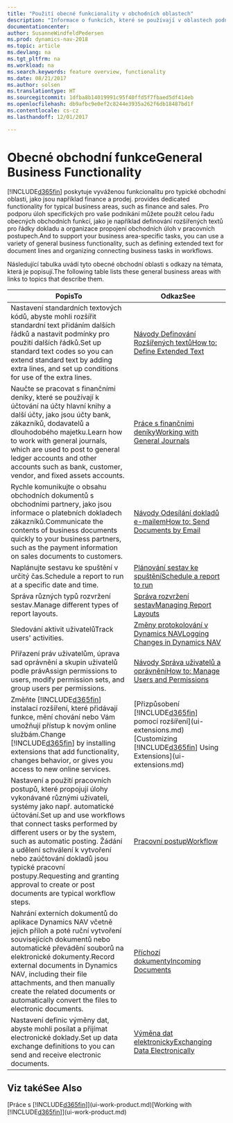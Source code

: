 ```yaml
---
title: "Použití obecné funkcionality v obchodních oblastech"
description: "Informace o funkcích, které se používají v oblastech podnikání v Dynamics NAV."
documentationcenter: 
author: SusanneWindfeldPedersen
ms.prod: dynamics-nav-2018
ms.topic: article
ms.devlang: na
ms.tgt_pltfrm: na
ms.workload: na
ms.search.keywords: feature overview, functionality
ms.date: 08/21/2017
ms.author: solsen
ms.translationtype: HT
ms.sourcegitcommit: 1dfba8b14019991c95f40ffd5f7fbaed5df414eb
ms.openlocfilehash: db9afbc9e0ef2c8244e3935a262f6db18487bd1f
ms.contentlocale: cs-cz
ms.lasthandoff: 12/01/2017

---
```

# <a name="general-business-functionality"></a><span data-ttu-id="86f32-103">Obecné obchodní funkce</span><span class="sxs-lookup"><span data-stu-id="86f32-103">General Business Functionality</span></span>
[!INCLUDE[d365fin](includes/d365fin_md.md)]<span data-ttu-id="86f32-104"> poskytuje vyváženou funkcionalitu pro typické obchodní oblasti, jako jsou například finance a prodej.</span><span class="sxs-lookup"><span data-stu-id="86f32-104"> provides dedicated functionality for typical business areas, such as finance and sales.</span></span> <span data-ttu-id="86f32-105">Pro podporu úloh specifických pro vaše podnikání můžete použít celou řadu obecných obchodních funkcí, jako je například definování rozšířených textů pro řádky dokladu a organizace propojení obchodních úloh v pracovních postupech.</span><span class="sxs-lookup"><span data-stu-id="86f32-105">And to support your business area-specific tasks, you can use a variety of general business functionality, such as defining extended text for document lines and organizing connecting business tasks in workflows.</span></span>

<span data-ttu-id="86f32-106">Následující tabulka uvádí tyto obecné obchodní oblasti s odkazy na témata, která je popisují.</span><span class="sxs-lookup"><span data-stu-id="86f32-106">The following table lists these general business areas with links to topics that describe them.</span></span>

| <span data-ttu-id="86f32-107">Popis</span><span class="sxs-lookup"><span data-stu-id="86f32-107">To</span></span> | <span data-ttu-id="86f32-108">Odkaz</span><span class="sxs-lookup"><span data-stu-id="86f32-108">See</span></span> |
| --- | --- |
| <span data-ttu-id="86f32-109">Nastavení standardních textových kódů, abyste mohli rozšířit standardní text přidáním dalších řádků a nastavit podmínky pro použití dalších řádků.</span><span class="sxs-lookup"><span data-stu-id="86f32-109">Set up standard text codes so you can extend standard text by adding extra lines, and set up conditions for use of the extra lines.</span></span> |[<span data-ttu-id="86f32-110">Návody Definování Rozšířených textů</span><span class="sxs-lookup"><span data-stu-id="86f32-110">How to: Define Extended Text</span></span>](ui-how-define-ext-text.md) |
| <span data-ttu-id="86f32-111">Naučte se pracovat s finančními deníky, které se používají k účtování na účty hlavní knihy a další účty, jako jsou účty bank, zákazníků, dodavatelů a dlouhodobého majetku.</span><span class="sxs-lookup"><span data-stu-id="86f32-111">Learn how to work with general journals, which are used to post to general ledger accounts and other accounts such as bank, customer, vendor, and fixed assets accounts.</span></span> |[<span data-ttu-id="86f32-112">Práce s finančními deníky</span><span class="sxs-lookup"><span data-stu-id="86f32-112">Working with General Journals</span></span>](ui-work-general-journals.md) |
| <span data-ttu-id="86f32-113">Rychle komunikujte o obsahu obchodních dokumentů s obchodními partnery, jako jsou informace o platebních dokladech zákazníků.</span><span class="sxs-lookup"><span data-stu-id="86f32-113">Communicate the contents of business documents quickly to your business partners, such as the payment information on sales documents to customers.</span></span> |[<span data-ttu-id="86f32-114">Návody Odesílání dokladů e-mailem</span><span class="sxs-lookup"><span data-stu-id="86f32-114">How to: Send Documents by Email</span></span>](ui-how-send-documents-email.md) |
| <span data-ttu-id="86f32-115">Naplánujte sestavu ke spuštění v určitý čas.</span><span class="sxs-lookup"><span data-stu-id="86f32-115">Schedule a report to run at a specific date and time.</span></span> |[<span data-ttu-id="86f32-116">Plánování sestav ke spuštění</span><span class="sxs-lookup"><span data-stu-id="86f32-116">Schedule a report to run</span></span>](ui-work-report.md#ScheduleReport) |
| <span data-ttu-id="86f32-117">Správa různých typů rozvržení sestav.</span><span class="sxs-lookup"><span data-stu-id="86f32-117">Manage different types of report layouts.</span></span> |[<span data-ttu-id="86f32-118">Správa rozvržení sestav</span><span class="sxs-lookup"><span data-stu-id="86f32-118">Managing Report Layouts</span></span>](ui-manage-report-layouts.md) |
| <span data-ttu-id="86f32-119">Sledování aktivit uživatelů</span><span class="sxs-lookup"><span data-stu-id="86f32-119">Track users' activities.</span></span>|[<span data-ttu-id="86f32-120">Změny protokolování v Dynamics NAV</span><span class="sxs-lookup"><span data-stu-id="86f32-120">Logging Changes in Dynamics NAV</span></span>](across-log-changes.md)|
|<span data-ttu-id="86f32-121">Přiřazení práv uživatelům, úprava sad oprávnění a skupin uživatelů podle práv</span><span class="sxs-lookup"><span data-stu-id="86f32-121">Assign permissions to users, modify permission sets, and group users per permissions.</span></span>|[<span data-ttu-id="86f32-122">Návody Správa uživatelů a oprávnění</span><span class="sxs-lookup"><span data-stu-id="86f32-122">How to: Manage Users and Permissions</span></span>](ui-how-users-permissions.md)|
| <span data-ttu-id="86f32-123">Změňte [!INCLUDE[d365fin](includes/d365fin_md.md)] instalací rozšíření, které přidávají funkce, mění chování nebo Vám umožňují přístup k novým online službám.</span><span class="sxs-lookup"><span data-stu-id="86f32-123">Change [!INCLUDE[d365fin](includes/d365fin_md.md)] by installing extensions that add functionality, changes behavior, or gives you access to new online services.</span></span> |<span data-ttu-id="86f32-124">[Přizpůsobení [!INCLUDE[d365fin](includes/d365fin_md.md)] pomocí rozšíření](ui-extensions.md)</span><span class="sxs-lookup"><span data-stu-id="86f32-124">[Customizing [!INCLUDE[d365fin](includes/d365fin_md.md)] Using Extensions](ui-extensions.md)</span></span> |
|<span data-ttu-id="86f32-125">Nastavení a použití pracovních postupů, které propojují úlohy vykonávané různými uživateli, systémy jako např. automatické účtování.</span><span class="sxs-lookup"><span data-stu-id="86f32-125">Set up and use workflows that connect tasks performed by different users or by the system, such as automatic posting.</span></span> <span data-ttu-id="86f32-126">Žádání a udělení schválení k vytvoření nebo zaúčtování dokladů jsou typické pracovní postupy.</span><span class="sxs-lookup"><span data-stu-id="86f32-126">Requesting and granting approval to create or post documents are typical workflow steps.</span></span>|[<span data-ttu-id="86f32-127">Pracovní postup</span><span class="sxs-lookup"><span data-stu-id="86f32-127">Workflow</span></span>](across-workflow.md)|
|<span data-ttu-id="86f32-128">Nahrání externích dokumentů do aplikace Dynamics NAV včetně jejich příloh a poté ruční vytvoření souvisejících dokumentů nebo automatické převádění souborů na elektronické dokumenty.</span><span class="sxs-lookup"><span data-stu-id="86f32-128">Record external documents in Dynamics NAV, including their file attachments, and then manually create the related documents or automatically convert the files to electronic documents.</span></span>|[<span data-ttu-id="86f32-129">Příchozí dokumenty</span><span class="sxs-lookup"><span data-stu-id="86f32-129">Incoming Documents</span></span>](across-income-documents.md)|
| <span data-ttu-id="86f32-130">Nastavení definic výměny dat, abyste mohli posílat a přijímat electronické doklady.</span><span class="sxs-lookup"><span data-stu-id="86f32-130">Set up data exchange definitions to you can send and receive electronic documents.</span></span> |[<span data-ttu-id="86f32-131">Výměna dat elektronicky</span><span class="sxs-lookup"><span data-stu-id="86f32-131">Exchanging Data Electronically</span></span>](across-data-exchange.md) |

## <a name="see-also"></a><span data-ttu-id="86f32-132">Viz také</span><span class="sxs-lookup"><span data-stu-id="86f32-132">See Also</span></span>
<span data-ttu-id="86f32-133">[Práce s [!INCLUDE[d365fin](includes/d365fin_md.md)]](ui-work-product.md)</span><span class="sxs-lookup"><span data-stu-id="86f32-133">[Working with [!INCLUDE[d365fin](includes/d365fin_md.md)]](ui-work-product.md)</span></span>

